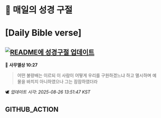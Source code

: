 # 🙏 매일의 성경 구절
# [Daily Bible verse]
## [![README에 성경구절 업데이트](https://github.com/DONGSUKA/first_test/actions/workflows/update-readme-bible.yml/badge.svg)](https://github.com/DONGSUKA/first_test/actions/workflows/update-readme-bible.yml)
<!-- START_BIBLE_VERSE -->
📖 **사무엘상 10:27**
> 어떤 불량배는 이르되 이 사람이 어떻게 우리를 구원하겠느냐 하고 멸시하며 예물을 바치지 아니하였으나 그는 잠잠하였더라

🕊️ _업데이트 시각: 2025-08-26 13:51:47 KST_
  <!-- END_BIBLE_VERSE -->
## GITHUB_ACTION
